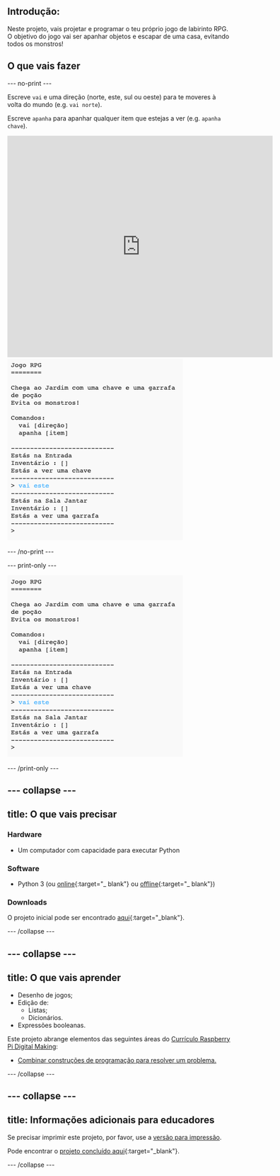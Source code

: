 ## Introdução:

Neste projeto, vais projetar e programar o teu próprio jogo de labirinto RPG. O objetivo do jogo vai ser apanhar objetos e escapar de uma casa, evitando todos os monstros!

## O que vais fazer

--- no-print ---

Escreve `vai` e uma direção (norte, este, sul ou oeste) para te moveres à volta do mundo (e.g. `vai norte`).

Escreve `apanha` para apanhar qualquer item que estejas a ver (e.g. `apanha chave`).

<div class="trinket">
  <iframe src="https://trinket.io/embed/python/a5f22b5fba?outputOnly=true&start=result" width="600" height="500" frameborder="0" marginwidth="0" marginheight="0" allowfullscreen>
  </iframe>
  <img src="images/rpg-finished.png">
</div>

--- /no-print ---

--- print-only ---

![projeto concluído](images/rpg-finished.png)

--- /print-only ---

--- collapse ---
---
title: O que vais precisar
---
### Hardware

+ Um computador com capacidade para executar Python

### Software

+ Python 3 (ou [online](https://trinket.io/){:target="_ blank"} ou [offline](https://www.python.org/downloads/){:target="_ blank"})

### Downloads

O projeto inicial pode ser encontrado [aqui](http://rpf.io/p/pt-PT/rpg-go){:target="_blank"}.

--- /collapse ---

--- collapse ---
---
title: O que vais aprender
---
+ Desenho de jogos;
+ Edição de: 
    + Listas;
    + Dicionários.
+ Expressões booleanas.

Este projeto abrange elementos das seguintes áreas do [Currículo Raspberry Pi Digital Making](http://rpf.io/curriculum):

+ [Combinar construções de programação para resolver um problema.](https://www.raspberrypi.org/curriculum/programming/builder)

--- /collapse ---

--- collapse ---
---
title: Informações adicionais para educadores
---
Se precisar imprimir este projeto, por favor, use a [versão para impressão](https://projects.raspberrypi.org/pt-PT/projects/rpg/print).

Pode encontrar o [projeto concluído aqui](http://rpf.io/p/pt-PT/rpg-get){:target="_blank"}.

--- /collapse ---